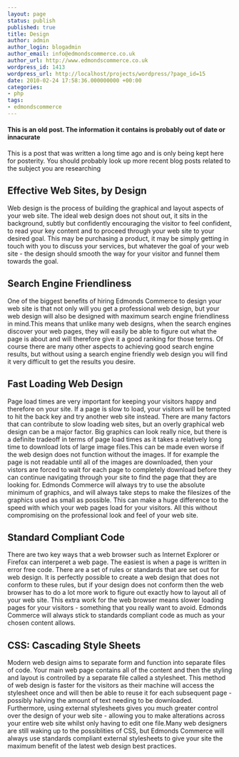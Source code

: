 ```yaml
---
layout: page
status: publish
published: true
title: Design
author: admin
author_login: blogadmin
author_email: info@edmondscommerce.co.uk
author_url: http://www.edmondscommerce.co.uk
wordpress_id: 1413
wordpress_url: http://localhost/projects/wordpress/?page_id=15
date: 2010-02-24 17:58:36.000000000 +00:00
categories:
- php
tags:
- edmondscommerce
---
```

<div class="oldpost"><h4>This is an old post. The information it contains is probably out of date or innacurate</h4>
<p>
This is a post that was written a long time ago and is only being kept here for posterity.
You should probably look up more recent blog posts related to the subject you are researching
</p>
</div>
<h2>Effective Web Sites, by Design</h2><p>Web design is the process of building the graphical and layout aspects of your web site. The ideal web design does not shout out, it sits in the background, subtly but confidently encouraging the visitor to feel confident, to read your key content and to proceed through your web site to your desired goal. This may be purchasing a product, it may be simply getting in touch with you to discuss your services, but whatever the goal of your web site - the design should smooth the way for your visitor and funnel them towards the goal.</p><h2>Search Engine Friendliness</h2><p>One of the biggest benefits of hiring Edmonds Commerce to design your web site is that not only will you get a professional web design, but your web design will also be designed with maximum search engine friendliness in mind.This means that unlike many web designs, when the search engines discover your web pages, they will easily be able to figure out what the page is about and will therefore give it a good ranking for those terms. Of course there are many other aspects to achieving good search engine results, but without using a search engine friendly web design you will find it very difficult to get the results you desire.</p><h2>Fast Loading Web Design</h2><p>Page load times are very important for keeping your visitors happy and therefore on your site. If a page is slow to load, your visitors will be tempted to hit the back key and try another web site instead. There are many factors that can contribute to slow loading web sites, but an overly graphical web design can be a major factor. Big graphics can look really nice, but there is a definite tradeoff in terms of page load times as it takes a relatively long time to download lots of large image files.This can be made even worse if the web design does not function without the images. If for example the page is not readable until all of the images are downloaded, then your vistors are forced to wait for each page to completely download before they can continue navigating through your site to find the page that they are looking for.  Edmonds Commerce will always try to use the absolute minimum of graphics, and will always take steps to make the filesizes of the graphics used as small as possible. This can make a huge difference to the speed with which your web pages load for your visitors. All this without compromising on the professional look and feel of your web site.</p><h2>Standard Compliant Code</h2><p>There are two key ways that a web browser such as Internet Explorer or Firefox can interperet a web page. The easiest is when a page is written in error free code. There are a set of rules or standards that are set out for web design. It is perfectly possible to create a web design that does not conform to these rules, but if your design does not conform then the web browser has to do a lot more work to figure out exactly how to layout all of your web site. This extra work for the web browser means slower loading pages for your visitors - something that you really want to avoid. Edmonds Commerce will always stick to standards compliant code as much as your chosen content allows.</p><h2>CSS: Cascading Style Sheets</h2><p>Modern web design aims to separate form and function into separate files of code. Your main web page contains all of the content and then the styling and layout is controlled by a separate file called a stylesheet. This method of web design is faster for the visitors as their machine will access the stylesheet once and will then be able to reuse it for each subsequent page - possibly halving the amount of text needing to be downloaded. Furthermore, using external stylesheets gives you much greater control over the design of your web site - allowing you to make alterations across your entire web site whilst only having to edit one file.Many web designers are still waking up to the possiblities of CSS, but Edmonds Commerce will always use standards compliant external stylesheets to give your site the maximum benefit of the latest web design best practices.</p>
